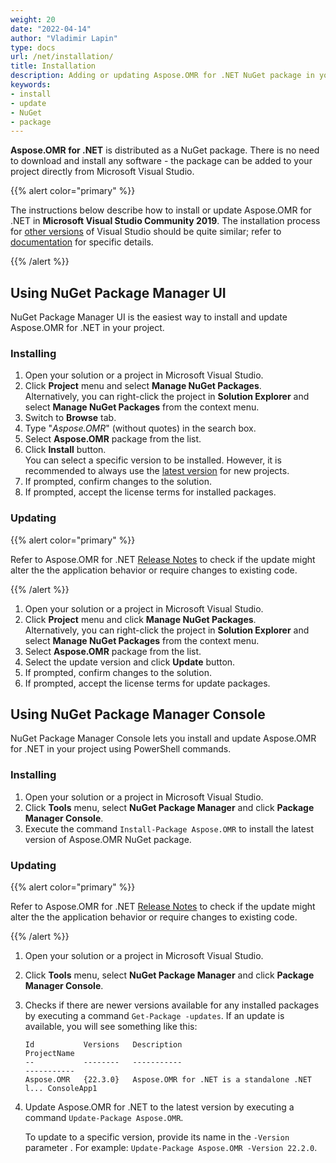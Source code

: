 ```yaml
---
weight: 20
date: "2022-04-14"
author: "Vladimir Lapin"
type: docs
url: /net/installation/
title: Installation
description: Adding or updating Aspose.OMR for .NET NuGet package in your project.
keywords:
- install
- update
- NuGet
- package
---
```


**Aspose.OMR for .NET** is distributed as a NuGet package. There is no need to download and install any software - the package can be added to your project directly from Microsoft Visual Studio.

{{% alert color="primary" %}} 

The instructions below describe how to install or update Aspose.OMR for .NET in **Microsoft Visual Studio Community 2019**. The installation process for [other versions](/omr/net/system-requirements/) of Visual Studio should be quite similar; refer to [documentation](https://docs.microsoft.com/en-us/previous-versions/visualstudio/) for specific details.

{{% /alert %}} 

## Using NuGet Package Manager UI

NuGet Package Manager UI is the easiest way to install and update Aspose.OMR for .NET in your project.

### Installing

1. Open your solution or a project in Microsoft Visual Studio.
2. Click **Project** menu and select **Manage NuGet Packages**.  
   Alternatively, you can right-click the project in **Solution Explorer** and select **Manage NuGet Packages** from the context menu.
3. Switch to **Browse** tab.
4. Type "_Aspose.OMR_" (without quotes) in the search box.
5. Select **Aspose.OMR** package from the list.
6. Click **Install** button.  
   You can select a specific version to be installed. However, it is recommended to always use the [latest version](/omr/net/release-notes/latest/) for new projects.
7. If prompted, confirm changes to the solution.
8. If prompted, accept the license terms for installed packages.

### Updating

{{% alert color="primary" %}} 

Refer to Aspose.OMR for .NET [Release Notes](/omr/net/release-notes/) to check if the update might alter the the application behavior or require changes to existing code.

{{% /alert %}} 

1. Open your solution or a project in Microsoft Visual Studio.
2. Click **Project** menu and click **Manage NuGet Packages**.  
   Alternatively, you can right-click the project in **Solution Explorer** and select **Manage NuGet Packages** from the context menu.
3. Select **Aspose.OMR** package from the list.
4. Select the update version and click **Update** button.
5. If prompted, confirm changes to the solution.
6. If prompted, accept the license terms for update packages.

## Using NuGet Package Manager Console

NuGet Package Manager Console lets you install and update Aspose.OMR for .NET in your project using PowerShell commands.

### Installing

1. Open your solution or a project in Microsoft Visual Studio.
2. Click **Tools** menu, select **NuGet Package Manager** and click **Package Manager Console**.
3. Execute the command `Install-Package Aspose.OMR` to install the latest version of Aspose.OMR NuGet package.

### Updating

{{% alert color="primary" %}} 

Refer to Aspose.OMR for .NET [Release Notes](/omr/net/release-notes/) to check if the update might alter the the application behavior or require changes to existing code.

{{% /alert %}} 

1. Open your solution or a project in Microsoft Visual Studio.
2. Click **Tools** menu, select **NuGet Package Manager** and click **Package Manager Console**.
3. Checks if there are newer versions available for any installed packages by executing a command `Get-Package -updates`. If an update is available, you will see something like this:

   ```
   Id           Versions   Description                                   ProjectName
   --           --------   -----------                                   -----------
   Aspose.OMR   {22.3.0}   Aspose.OMR for .NET is a standalone .NET l... ConsoleApp1
   ```
4. Update Aspose.OMR for .NET to the latest version by executing a command `Update-Package Aspose.OMR`.  
   
   To update to a specific version, provide its name in the `-Version` parameter . For example: `Update-Package Aspose.OMR -Version 22.2.0`.
